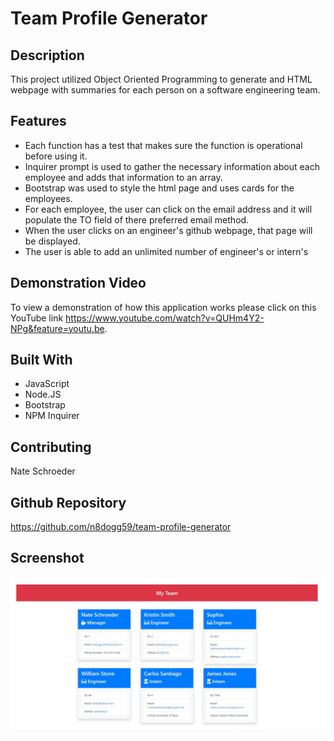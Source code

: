 # Team Profile Generator

## Description
This project utilized Object Oriented Programming to generate and HTML webpage with summaries for each person on a software engineering team.

## Features
* Each function has a test that makes sure the function is operational before using it.
* Inquirer prompt is used to gather the necessary information about each employee and adds that information to an array.
* Bootstrap was used to style the html page and uses cards for the employees.
* For each employee, the user can click on the email address and it will populate the TO field of there preferred email method.
* When the user clicks on an engineer's github webpage, that page will be displayed.
* The user is able to add an unlimited number of engineer's or intern's

## Demonstration Video
To view a demonstration of how this application works please click on this YouTube link https://www.youtube.com/watch?v=QUHm4Y2-NPg&feature=youtu.be.

## Built With
* JavaScript
* Node.JS
* Bootstrap
* NPM Inquirer

## Contributing
Nate Schroeder

## Github Repository
https://github.com/n8dogg59/team-profile-generator

## Screenshot
![](screenshot\htmlScreenShot.jpg)

